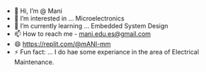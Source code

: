 - 👋 Hi, I’m @ Mani
- 👀 I’m interested in ... Microelectronics
- 🌱 I’m currently learning ... Embedded System Design
- 📫 How to reach me - mani.edu.es@gmail.com
- 😄 https://replit.com/@mANI-mm
- ⚡ Fun fact: ... I do hae some experiance in the area of Electrical Maintenance.

<!---
maANI-mm/maANI-mm is a ✨ special ✨ repository because its `README.md` (this file) appears on your GitHub profile.
You can click the Preview link to take a look at your changes.
--->
